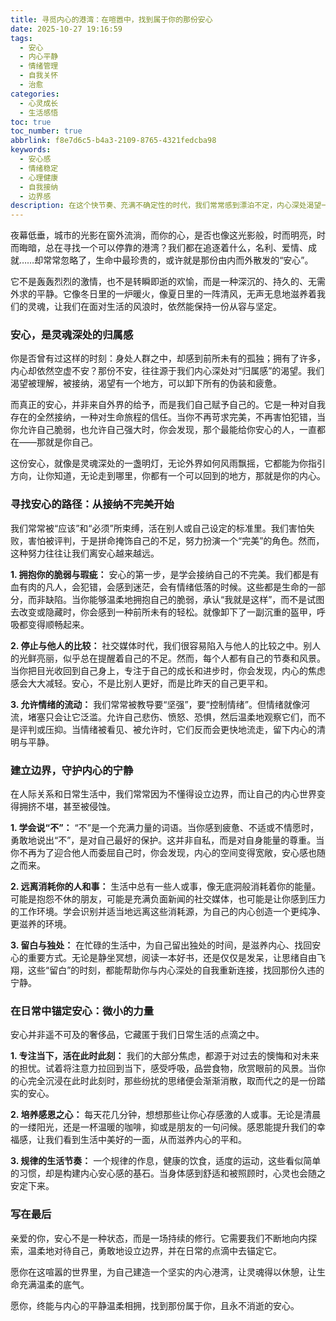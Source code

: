 ```yaml
---
title: 寻觅内心的港湾：在喧嚣中，找到属于你的那份安心
date: 2025-10-27 19:16:59
tags:
  - 安心
  - 内心平静
  - 情绪管理
  - 自我关怀
  - 治愈
categories:
  - 心灵成长
  - 生活感悟
toc: true
toc_number: true
abbrlink: f8e7d6c5-b4a3-2109-8765-4321fedcba98
keywords:
  - 安心感
  - 情绪稳定
  - 心理健康
  - 自我接纳
  - 边界感
description: 在这个快节奏、充满不确定性的时代，我们常常感到漂泊不定，内心深处渴望一份真正的“安心”。它不是逃避，不是麻木，而是一种由内而外散发的平静与力量。这篇文章将带你一同探索，如何在这喧嚣的世界里，为自己建造一个坚实的内心港湾，让灵魂得以休憩，让生命充满温柔的底气。
---
```


夜幕低垂，城市的光影在窗外流淌，而你的心，是否也像这光影般，时而明亮，时而晦暗，总在寻找一个可以停靠的港湾？我们都在追逐着什么，名利、爱情、成就……却常常忽略了，生命中最珍贵的，或许就是那份由内而外散发的“安心”。

它不是轰轰烈烈的激情，也不是转瞬即逝的欢愉，而是一种深沉的、持久的、无需外求的平静。它像冬日里的一炉暖火，像夏日里的一阵清风，无声无息地滋养着我们的灵魂，让我们在面对生活的风浪时，依然能保持一份从容与坚定。

### 安心，是灵魂深处的归属感

你是否曾有过这样的时刻：身处人群之中，却感到前所未有的孤独；拥有了许多，内心却依然空虚不安？那份不安，往往源于我们内心深处对“归属感”的渴望。我们渴望被理解，被接纳，渴望有一个地方，可以卸下所有的伪装和疲惫。

而真正的安心，并非来自外界的给予，而是我们自己赋予自己的。它是一种对自我存在的全然接纳，一种对生命旅程的信任。当你不再苛求完美，不再害怕犯错，当你允许自己脆弱，也允许自己强大时，你会发现，那个最能给你安心的人，一直都在——那就是你自己。

这份安心，就像是灵魂深处的一盏明灯，无论外界如何风雨飘摇，它都能为你指引方向，让你知道，无论走到哪里，你都有一个可以回到的地方，那就是你的内心。

### 寻找安心的路径：从接纳不完美开始

我们常常被“应该”和“必须”所束缚，活在别人或自己设定的标准里。我们害怕失败，害怕被评判，于是拼命掩饰自己的不足，努力扮演一个“完美”的角色。然而，这种努力往往让我们离安心越来越远。

**1. 拥抱你的脆弱与瑕疵：**
安心的第一步，是学会接纳自己的不完美。我们都是有血有肉的凡人，会犯错，会感到迷茫，会有情绪低落的时候。这些都是生命的一部分，而非缺陷。当你能够温柔地拥抱自己的脆弱，承认“我就是这样”，而不是试图去改变或隐藏时，你会感到一种前所未有的轻松。就像卸下了一副沉重的盔甲，呼吸都变得顺畅起来。

**2. 停止与他人的比较：**
社交媒体时代，我们很容易陷入与他人的比较之中。别人的光鲜亮丽，似乎总在提醒着自己的不足。然而，每个人都有自己的节奏和风景。当你把目光收回到自己身上，专注于自己的成长和进步时，你会发现，内心的焦虑感会大大减轻。安心，不是比别人更好，而是比昨天的自己更平和。

**3. 允许情绪的流动：**
我们常常被教导要“坚强”，要“控制情绪”。但情绪就像河流，堵塞只会让它泛滥。允许自己悲伤、愤怒、恐惧，然后温柔地观察它们，而不是评判或压抑。当情绪被看见、被允许时，它们反而会更快地流走，留下内心的清明与平静。

### 建立边界，守护内心的宁静

在人际关系和日常生活中，我们常常因为不懂得设立边界，而让自己的内心世界变得拥挤不堪，甚至被侵蚀。

**1. 学会说“不”：**
“不”是一个充满力量的词语。当你感到疲惫、不适或不情愿时，勇敢地说出“不”，是对自己最好的保护。这并非自私，而是对自身能量的尊重。当你不再为了迎合他人而委屈自己时，你会发现，内心的空间变得宽敞，安心感也随之而来。

**2. 远离消耗你的人和事：**
生活中总有一些人或事，像无底洞般消耗着你的能量。可能是抱怨不休的朋友，可能是充满负面新闻的社交媒体，也可能是让你感到压力的工作环境。学会识别并适当地远离这些消耗源，为自己的内心创造一个更纯净、更滋养的环境。

**3. 留白与独处：**
在忙碌的生活中，为自己留出独处的时间，是滋养内心、找回安心的重要方式。无论是静坐冥想，阅读一本好书，还是仅仅是发呆，让思绪自由飞翔，这些“留白”的时刻，都能帮助你与内心深处的自我重新连接，找回那份久违的宁静。

### 在日常中锚定安心：微小的力量

安心并非遥不可及的奢侈品，它藏匿于我们日常生活的点滴之中。

**1. 专注当下，活在此时此刻：**
我们的大部分焦虑，都源于对过去的懊悔和对未来的担忧。试着将注意力拉回到当下，感受呼吸，品尝食物，欣赏眼前的风景。当你的心完全沉浸在此时此刻时，那些纷扰的思绪便会渐渐消散，取而代之的是一份踏实的安心。

**2. 培养感恩之心：**
每天花几分钟，想想那些让你心存感激的人或事。无论是清晨的一缕阳光，还是一杯温暖的咖啡，抑或是朋友的一句问候。感恩能提升我们的幸福感，让我们看到生活中美好的一面，从而滋养内心的平和。

**3. 规律的生活节奏：**
一个规律的作息，健康的饮食，适度的运动，这些看似简单的习惯，却是构建内心安心感的基石。当身体感到舒适和被照顾时，心灵也会随之安定下来。

### 写在最后

亲爱的你，安心不是一种状态，而是一场持续的修行。它需要我们不断地向内探索，温柔地对待自己，勇敢地设立边界，并在日常的点滴中去锚定它。

愿你在这喧嚣的世界里，为自己建造一个坚实的内心港湾，让灵魂得以休憩，让生命充满温柔的底气。

愿你，终能与内心的平静温柔相拥，找到那份属于你，且永不消逝的安心。